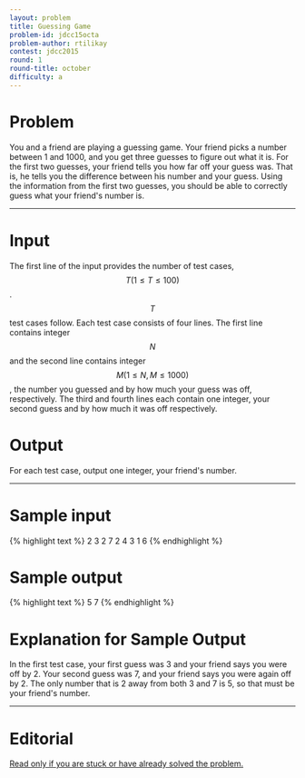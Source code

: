 ```yaml
---
layout: problem
title: Guessing Game
problem-id: jdcc15octa
problem-author: rtilikay
contest: jdcc2015
round: 1
round-title: october
difficulty: a
---
```


# Problem
You and a friend are playing a guessing game. Your friend picks a number between 1 and 1000, and you get three guesses to figure out what it is. For the first two guesses, your friend tells you how far off your guess was. That is, he tells you the difference between his number and your guess. Using the information from the first two guesses, you should be able to correctly guess what your friend's number is.

---

# Input
The first line of the input provides the number of test cases, $$T (1 \leq T \leq 100)$$. $$T$$ test cases follow. Each test case consists of four lines. The first line contains integer $$N$$ and the second line contains integer $$M (1 \leq N, M \leq 1000)$$, the number you guessed and by how much your guess was off, respectively. The third and fourth lines each contain one integer, your second guess and by how much it was off respectively.

# Output
For each test case, output one integer, your friend's number.

---

# Sample input
{% highlight text %}
2
3
2
7
2
4
3
1
6
{% endhighlight %}

# Sample output
{% highlight text %}
5
7
{% endhighlight %}

# Explanation for Sample Output
In the first test case, your first guess was 3 and your friend says you were off by 2. Your second guess was 7, and your friend says you were again off by 2. The only number that is 2 away from both 3 and 7 is 5, so that must be your friend's number.

---

# Editorial
[Read only if you are stuck or have already solved the problem.](/cpt-editorials/jdcc/2015/october/a)
